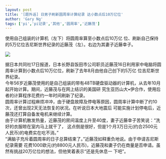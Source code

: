 ```yaml
---
layout: post
title: '[题外话] 日男子刷新圆周率计算纪录 达小数点后10万亿位'
author: 'Gary Ng'
tags: ['pi','pi记录','其他','圆周率','近藤茂']
---
```


  


使用自己组装的计算机（左下）将圆周率算至小数点后10万亿 位、刷新自己保持的5万亿位吉尼斯世界纪录的近藤茂（左）。右边为其妻子近藤幸子。

  


![](http://1.bp.blogspot.com/-cOQwXrCOl0s/Tp1BIy3VG-I/AAAAAAAAAKM/PNsCZ26ctEI/s400/482_111017190203_1.jpg)

  
据日本共同社17日报道，日本长野县饭田市公司职员近藤茂16日利用家中电脑将圆周率计算到小数点后10万亿位，刷新了去年8月由他自己创下的5万亿 位吉尼斯世界纪录。  
今年56岁近藤茂使用的是自己组装的带有48TB硬盘驱动器的计算机，从去年10月起开始计算。期间，近藤茂与在网上结识的美国研 究生亚历山大•伊合作，使用后者的计算程序花费约一年时间刷新了纪录。  
圆周率计算过程麻烦冲冲，由于硬盘故障及停电等原因，圆周率计算中断了约10次，还曾出现2天无法恢复的状况。在听说日本大地震后 可能实施计划停电后，近藤茂还打算自备发电机来继续计算。  
由于计算机散发热量，近藤茂的房间温度上升至40度，妻子近藤幸子苦笑说：“洗好的衣服晾在室内马上就干了， 这点倒是很好，但是1个月3万日元(约合2500元人民币)的电费实在吃不消。”  
“满脑子充斥着圆周率的日子总算结束了。”近藤茂如释重负地说。由于申请吉尼斯纪录需要 花费1000欧元(约8800元人民币)，近藤茂和妻子仍在商量是否申请。虽然有挑战20万亿位的想法，但他笑着表示“还是先休息一 下吧”。

